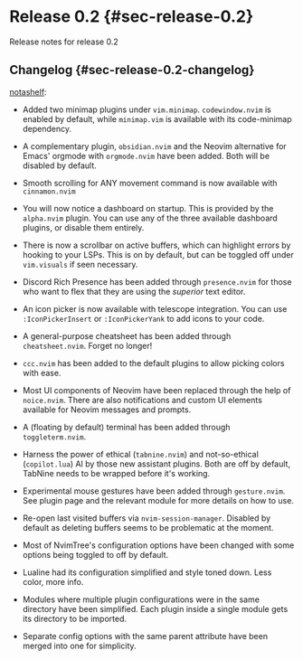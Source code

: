 # Release 0.2 {#sec-release-0.2}

Release notes for release 0.2

## Changelog {#sec-release-0.2-changelog}

[notashelf](https://github.com/notashelf):

- Added two minimap plugins under `vim.minimap`. `codewindow.nvim` is enabled by
  default, while `minimap.vim` is available with its code-minimap dependency.
- A complementary plugin, `obsidian.nvim` and the Neovim alternative for Emacs'
  orgmode with `orgmode.nvim` have been added. Both will be disabled by default.

- Smooth scrolling for ANY movement command is now available with
  `cinnamon.nvim`

- You will now notice a dashboard on startup. This is provided by the
  `alpha.nvim` plugin. You can use any of the three available dashboard plugins,
  or disable them entirely.

- There is now a scrollbar on active buffers, which can highlight errors by
  hooking to your LSPs. This is on by default, but can be toggled off under
  `vim.visuals` if seen necessary.

- Discord Rich Presence has been added through `presence.nvim` for those who
  want to flex that they are using the _superior_ text editor.

- An icon picker is now available with telescope integration. You can use
  `:IconPickerInsert` or `:IconPickerYank` to add icons to your code.

- A general-purpose cheatsheet has been added through `cheatsheet.nvim`. Forget
  no longer!

- `ccc.nvim` has been added to the default plugins to allow picking colors with
  ease.

- Most UI components of Neovim have been replaced through the help of
  `noice.nvim`. There are also notifications and custom UI elements available
  for Neovim messages and prompts.

- A (floating by default) terminal has been added through `toggleterm.nvim`.

- Harness the power of ethical (`tabnine.nvim`) and not-so-ethical
  (`copilot.lua`) AI by those new assistant plugins. Both are off by default,
  TabNine needs to be wrapped before it's working.

- Experimental mouse gestures have been added through `gesture.nvim`. See plugin
  page and the relevant module for more details on how to use.

- Re-open last visited buffers via `nvim-session-manager`. Disabled by default
  as deleting buffers seems to be problematic at the moment.

- Most of NvimTree's configuration options have been changed with some options
  being toggled to off by default.

- Lualine had its configuration simplified and style toned down. Less color,
  more info.

- Modules where multiple plugin configurations were in the same directory have
  been simplified. Each plugin inside a single module gets its directory to be
  imported.

- Separate config options with the same parent attribute have been merged into
  one for simplicity.
